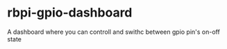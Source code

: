 # rbpi-gpio-dashboard
A dashboard where you can controll and swithc between gpio pin's on-off state
